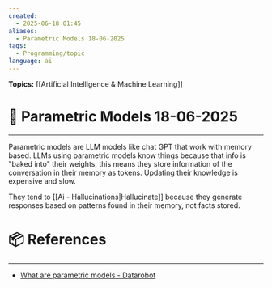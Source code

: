 ```yaml
---
created:
  - 2025-06-18 01:45
aliases:
  - Parametric Models 18-06-2025
tags:
  - Programming/topic
language: ai
---
```


**Topics:** [[Artificial Intelligence & Machine Learning]]

# 📃 Parametric Models 18-06-2025

---
Parametric models are LLM models like chat GPT that work with memory based.
LLMs using parametric models know things because that info is "baked into" their weights, this means they store information of the conversation in their memory as tokens.
Updating their knowledge is expensive and slow.

They tend to [[Ai - Hallucinations|Hallucinate]] because they generate responses based on patterns found in their memory, not facts stored.

# 📦 References

---

- [What are parametric models - Datarobot](https://www.datarobot.com/blog/what-are-parametric-models/)